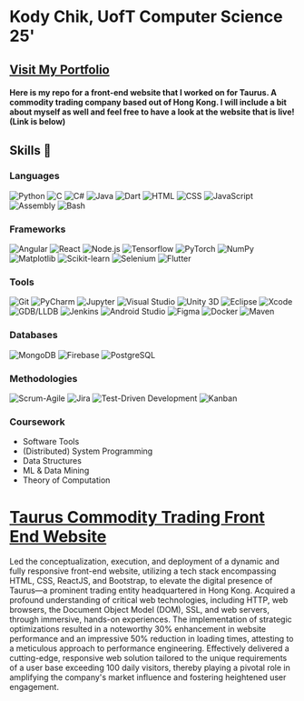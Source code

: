 # Kody Chik, UofT Computer Science 25'

## [Visit My Portfolio](https://kodychik.github.io/Portfolio/public_html)

#### Here is my repo for a front-end website that I worked on for Taurus. A commodity trading company based out of Hong Kong. I will include a bit about myself as well and feel free to have a look at the website that is live! (Link is below)

## Skills 🚀

### Languages
![Python](https://img.shields.io/badge/-Python-3776AB?style=flat&logo=python&logoColor=white)
![C](https://img.shields.io/badge/-C-A8B9CC?style=flat&logo=c&logoColor=white)
![C#](https://img.shields.io/badge/-C%23-239120?style=flat&logo=c-sharp&logoColor=white)
![Java](https://img.shields.io/badge/-Java-007396?style=flat&logo=java&logoColor=white)
![Dart](https://img.shields.io/badge/-Dart-0175C2?style=flat&logo=dart&logoColor=white)
![HTML](https://img.shields.io/badge/-HTML-E34F26?style=flat&logo=html5&logoColor=white)
![CSS](https://img.shields.io/badge/-CSS-1572B6?style=flat&logo=css3&logoColor=white)
![JavaScript](https://img.shields.io/badge/-JavaScript-F7DF1E?style=flat&logo=javascript&logoColor=black)
![Assembly](https://img.shields.io/badge/-Assembly-008080?style=flat)
![Bash](https://img.shields.io/badge/-Bash-4EAA25?style=flat&logo=gnu-bash&logoColor=white)

### Frameworks
![Angular](https://img.shields.io/badge/-Angular-DD0031?style=flat&logo=angular&logoColor=white)
![React](https://img.shields.io/badge/-React-61DAFB?style=flat&logo=react&logoColor=white)
![Node.js](https://img.shields.io/badge/-Node.js-339933?style=flat&logo=node.js&logoColor=white)
![Tensorflow](https://img.shields.io/badge/-Tensorflow-FF6F00?style=flat&logo=tensorflow&logoColor=white)
![PyTorch](https://img.shields.io/badge/-PyTorch-EE4C2C?style=flat&logo=pytorch&logoColor=white)
![NumPy](https://img.shields.io/badge/-NumPy-013243?style=flat&logo=numpy&logoColor=white)
![Matplotlib](https://img.shields.io/badge/-Matplotlib-007ACC?style=flat&logo=python&logoColor=white)
![Scikit-learn](https://img.shields.io/badge/-Scikit--learn-F7931E?style=flat&logo=scikit-learn&logoColor=white)
![Selenium](https://img.shields.io/badge/-Selenium-43B02A?style=flat&logo=selenium&logoColor=white)
![Flutter](https://img.shields.io/badge/-Flutter-02569B?style=flat&logo=flutter&logoColor=white)

### Tools
![Git](https://img.shields.io/badge/-Git-F05032?style=flat&logo=git&logoColor=white)
![PyCharm](https://img.shields.io/badge/-PyCharm-000000?style=flat&logo=pycharm&logoColor=white)
![Jupyter](https://img.shields.io/badge/-Jupyter-F37626?style=flat&logo=jupyter&logoColor=white)
![Visual Studio](https://img.shields.io/badge/-Visual%20Studio-5C2D91?style=flat&logo=visual-studio&logoColor=white)
![Unity 3D](https://img.shields.io/badge/-Unity%203D-000000?style=flat&logo=unity&logoColor=white)
![Eclipse](https://img.shields.io/badge/-Eclipse-2C2255?style=flat&logo=eclipse&logoColor=white)
![Xcode](https://img.shields.io/badge/-Xcode-147EFB?style=flat&logo=xcode&logoColor=white)
![GDB/LLDB](https://img.shields.io/badge/-GDB%2FLLDB-FF9900?style=flat)
![Jenkins](https://img.shields.io/badge/-Jenkins-D24939?style=flat&logo=jenkins&logoColor=white)
![Android Studio](https://img.shields.io/badge/-Android%20Studio-3DDC84?style=flat&logo=android-studio&logoColor=white)
![Figma](https://img.shields.io/badge/-Figma-F24E1E?style=flat&logo=figma&logoColor=white)
![Docker](https://img.shields.io/badge/-Docker-2496ED?style=flat&logo=docker&logoColor=white)
![Maven](https://img.shields.io/badge/-Maven-C71A36?style=flat&logo=apache-maven&logoColor=white)

### Databases
![MongoDB](https://img.shields.io/badge/-MongoDB-47A248?style=flat&logo=mongodb&logoColor=white)
![Firebase](https://img.shields.io/badge/-Firebase-FFCA28?style=flat&logo=firebase&logoColor=black)
![PostgreSQL](https://img.shields.io/badge/-PostgreSQL-336791?style=flat&logo=postgresql&logoColor=white)

### Methodologies
![Scrum-Agile](https://img.shields.io/badge/-Scrum_Agile-61DAFB?style=flat)
![Jira](https://img.shields.io/badge/-Jira-0052CC?style=flat&logo=jira&logoColor=white)
![Test-Driven Development](https://img.shields.io/badge/-TDD-009688?style=flat)
![Kanban](https://img.shields.io/badge/-Kanban-0078D4?style=flat)

### Coursework
- Software Tools
- (Distributed) System Programming
- Data Structures
- ML & Data Mining
- Theory of Computation


# [Taurus Commodity Trading Front End Website](https://taurus.com.hk/)

Led the conceptualization, execution, and deployment of a dynamic and fully responsive front-end website, utilizing a tech stack encompassing HTML, CSS, ReactJS, and Bootstrap, to elevate the digital presence of Taurus—a prominent trading entity headquartered in Hong Kong. Acquired a profound understanding of critical web technologies, including HTTP, web browsers, the Document Object Model (DOM), SSL, and web servers, through immersive, hands-on experiences. The implementation of strategic optimizations resulted in a noteworthy 30% enhancement in website performance and an impressive 50% reduction in loading times, attesting to a meticulous approach to performance engineering. Effectively delivered a cutting-edge, responsive web solution tailored to the unique requirements of a user base exceeding 100 daily visitors, thereby playing a pivotal role in amplifying the company's market influence and fostering heightened user engagement.
